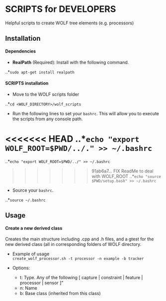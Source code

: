 # SCRIPTS for DEVELOPERS

Helpful scripts to create WOLF tree elements (e.g. processors)

## Installation

#### Dependencies

  * __RealPath__ (Required): Install with the following command.
  
  ..*`sudo apt-get install realpath`
  
#### SCRIPTS installation  

  * Move to the WOLF scripts folder 
  
  ..*`cd <WOLF_DIRECTORY>/wolf_scripts`  

  * Run the following lines to set your `bashrc`. This will allow you to execute the scripts from any console path.
  
<<<<<<< HEAD
  ..*`echo "export WOLF_ROOT=$PWD/../." >> ~/.bashrc`
=======
  ..*`echo "export WOLF_ROOT=$PWD/../" >> ~/.bashrc`
>>>>>>> 91ab6a7... FIX ReadMe to deal with WOLF_ROOT
  ..*`echo "source $PWD/setup.bash" >> ~/.bashrc`
  
  * Source your `bashrc`.
  
  ..*`source ~/.bashrc` 

## Usage

#### Create a new derived class

Creates the main structure including .cpp and .h files, and a gtest for the new derived class (all in corresponding folders of WOLF directory. 

  * Example of usage  
  `create_wolf_processor.sh -t processor -n example -b tracker` 

  * Options:
    - t: Type. Any of the following [ capture | constraint | feature | processor | sensor ]"
    - n: Name 
    - b: Base class (inherited from this class)